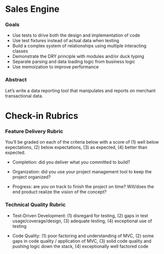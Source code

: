 # Sales Engine

### Goals

* Use tests to drive both the design and implementation of code
* Use test fixtures instead of actual data when testing
* Build a complex system of relationships using multiple interacting classes
* Demonstrate the DRY principle with modules and/or duck typing
* Separate parsing and data loading logic from business logic
* Use memoization to improve performance

### Abstract

Let’s write a data reporting tool that manipulates and reports on merchant transactional data.

# Check-in Rubrics

### Feature Delivery Rubric

You’ll be graded on each of the criteria below with a score of (1) well below expectations, (2) below expectations, (3) as expected, (4) better than expected.

* Completion: did you deliver what you committed to build?

* Organization: did you use your project management tool to keep the project organized?

* Progress: are you on track to finish the project on time? Will/does the end product realize the vision of the concept?

### Technical Quality Rubric

* Test-Driven Development: (1) disregard for testing, (2) gaps in test usage/coverage/design, (3) adequate testing, (4) exceptional use of testing

* Code Quality: (1) poor factoring and understanding of MVC, (2) some gaps in code quality / application of MVC, (3) solid code quality and pushing logic down the stack, (4) exceptionally well factored code
